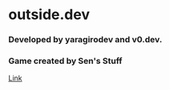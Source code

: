 # outside.dev
### Developed by yaragirodev and v0.dev.
### Game created by Sen's Stuff

[Link](https://senstuff.github.io/outside.dev/)
